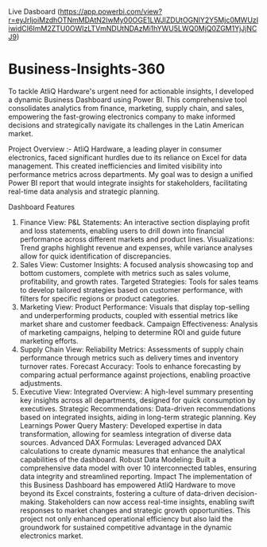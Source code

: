 Live Dasboard (https://app.powerbi.com/view?r=eyJrIjoiMzdhOTNmMDAtN2IwMy00OGE1LWJlZDUtOGNlY2Y5Mjc0MWUzIiwidCI6ImM2ZTU0OWIzLTVmNDUtNDAzMi1hYWU5LWQ0MjQ0ZGM1YjJjNCJ9)

# Business-Insights-360
To tackle AtliQ Hardware's urgent need for actionable insights, I developed a dynamic Business Dashboard using Power BI. This comprehensive tool consolidates analytics from finance, marketing, supply chain, and sales, empowering the fast-growing electronics company to make informed decisions and strategically navigate its challenges in the Latin American market.

Project Overview :-
AtliQ Hardware, a leading player in consumer electronics, faced significant hurdles due to its reliance on Excel for data management. This created inefficiencies and limited visibility into performance metrics across departments. My goal was to design a unified Power BI report that would integrate insights for stakeholders, facilitating real-time data analysis and strategic planning.

Dashboard Features
1. Finance View:
P&L Statements: An interactive section displaying profit and loss statements, enabling users to drill down into financial performance across different markets and product lines.
Visualizations: Trend graphs highlight revenue and expenses, while variance analyses allow for quick identification of discrepancies.
2. Sales View:
Customer Insights: A focused analysis showcasing top and bottom customers, complete with metrics such as sales volume, profitability, and growth rates.
Targeted Strategies: Tools for sales teams to develop tailored strategies based on customer performance, with filters for specific regions or product categories.
3. Marketing View:
Product Performance: Visuals that display top-selling and underperforming products, coupled with essential metrics like market share and customer feedback.
Campaign Effectiveness: Analysis of marketing campaigns, helping to determine ROI and guide future marketing efforts.
4. Supply Chain View:
Reliability Metrics: Assessments of supply chain performance through metrics such as delivery times and inventory turnover rates.
Forecast Accuracy: Tools to enhance forecasting by comparing actual performance against projections, enabling proactive adjustments.
5. Executive View:
Integrated Overview: A high-level summary presenting key insights across all departments, designed for quick consumption by executives.
Strategic Recommendations: Data-driven recommendations based on integrated insights, aiding in long-term strategic planning.
Key Learnings
Power Query Mastery: Developed expertise in data transformation, allowing for seamless integration of diverse data sources.
Advanced DAX Formulas: Leveraged advanced DAX calculations to create dynamic measures that enhance the analytical capabilities of the dashboard.
Robust Data Modeling: Built a comprehensive data model with over 10 interconnected tables, ensuring data integrity and streamlined reporting.
Impact
The implementation of this Business Dashboard has empowered AtliQ Hardware to move beyond its Excel constraints, fostering a culture of data-driven decision-making. Stakeholders can now access real-time insights, enabling swift responses to market changes and strategic growth opportunities. This project not only enhanced operational efficiency but also laid the groundwork for sustained competitive advantage in the dynamic electronics market.
